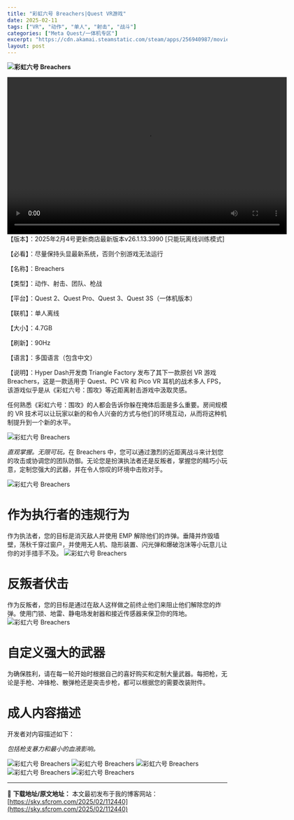 ```yaml
---
title: "彩虹六号 Breachers|Quest VR游戏"
date: 2025-02-11
tags: ["VR", "动作", "单人", "射击", "战斗"]
categories: ["Meta Quest/一体机专区"]
excerpt: "https://cdn.akamai.steamstatic.com/steam/apps/256940987/movie_max_vp9.webm 【版本】：2025年2月4号更新商店最新版本v26.1.13.3990 [只能玩离线训练模式] 【必看】：尽量保持头显最新系统，否则个别游戏无法运行 &hellip;"
layout: post
---
```


<strong><img title="1255.webp" src="https://sky.sfcrom.com/wp-content/uploads/2025/02/20250211_67ab18dd66016.webp" alt="彩虹六号 Breachers" /></strong>
<div style="width: 640px;"><video preload="metadata" controls="controls" width="640" height="360"><source type="video/webm" src="https://cdn.akamai.steamstatic.com/steam/apps/256940987/movie_max_vp9.webm?_=1" />https://cdn.akamai.steamstatic.com/steam/apps/256940987/movie_max_vp9.webm</video></div>
【版本】：2025年2月4号更新商店最新版本v26.1.13.3990 [只能玩离线训练模式]

【必看】：尽量保持头显最新系统，否则个别游戏无法运行

【名称】：Breachers

【类型】：动作、射击、团队、枪战

【平台】：Quest 2、Quest Pro、Quest 3、Quest 3S（一体机版本）

【联机】：单人离线

【大小】：4.7GB

【刷新】：90Hz

【语言】：多国语言（包含中文）

【说明】：Hyper Dash开发商 Triangle Factory 发布了其下一款原创 VR 游戏Breachers，这是一款适用于 Quest、PC VR 和 Pico VR 耳机的战术多人 FPS，该游戏似乎是从《彩虹六号：围攻》等近距离射击游戏中汲取灵感。

任何熟悉《彩虹六号：围攻》的人都会告诉你躲在掩体后面是多么重要。房间规模的 VR 技术可以让玩家以新的和令人兴奋的方式与他们的环境互动，从而将这种机制提升到一个新的水平。

<img src="https://cdn.cloudflare.steamstatic.com/steam/apps/1922010/extras/Breachers.gif?t=1681482087" alt="彩虹六号 Breachers" />

<em>直观掌握。无限可玩。</em>在 Breachers 中，您可以通过激烈的近距离战斗来计划您的攻击或协调您的团队防御。无论您是扮演执法者还是反叛者，掌握您的精巧小玩意，定制您强大的武器，并在令人惊叹的环境中击败对手。

<img src="https://cdn.cloudflare.steamstatic.com/steam/apps/1922010/extras/Enforcer.gif?t=1681482087" alt="彩虹六号 Breachers" />
<h1>作为执行者的违规行为</h1>
作为执法者，您的目标是消灭敌人并使用 EMP 解除他们的炸弹。垂降并炸毁墙壁，荡秋千穿过窗户，并使用无人机、隐形装置、闪光弹和爆破泡沫等小玩意儿让你的对手措手不及。

<img src="https://cdn.cloudflare.steamstatic.com/steam/apps/1922010/extras/Revolters.gif?t=1681482087" alt="彩虹六号 Breachers" />
<h1>反叛者伏击</h1>
作为反叛者，您的目标是通过在敌人这样做之前终止他们来阻止他们解除您的炸弹。使用门锁、地雷、静电场发射器和接近传感器来保卫你的阵地。

<img src="https://cdn.cloudflare.steamstatic.com/steam/apps/1922010/extras/Weapons.gif?t=1681482087" alt="彩虹六号 Breachers" />
<h1>自定义强大的武器</h1>
为确保胜利，请在每一轮开始时根据自己的喜好购买和定制大量武器。每把枪，无论是手枪、冲锋枪、散弹枪还是突击步枪，都可以根据您的需要改装附件。
<h1>成人内容描述</h1>
开发者对内容描述如下：

<em>包括枪支暴力和最小的血液影响。</em>

<img title="QQ截图20230425184920-800x448.webp" src="https://sky.sfcrom.com/wp-content/uploads/2025/02/20250211_67ab18f267805.webp" alt="彩虹六号 Breachers" />
<img title="QQ截图20230425184925-800x448.webp" src="https://sky.sfcrom.com/wp-content/uploads/2025/02/20250211_67ab18f35f2e8.webp" alt="彩虹六号 Breachers" />
<img title="QQ截图20230425184929-800x448.webp" src="https://sky.sfcrom.com/wp-content/uploads/2025/02/20250211_67ab18f45fa1d.webp" alt="彩虹六号 Breachers" />
<img title="QQ截图20230425184934-800x446.webp" src="https://sky.sfcrom.com/wp-content/uploads/2025/02/20250211_67ab18f58d1c6.webp" alt="彩虹六号 Breachers" />
<img title="QQ截图20230425184939-800x446.webp" src="https://sky.sfcrom.com/wp-content/uploads/2025/02/20250211_67ab18f79f404.webp" alt="彩虹六号 Breachers" />

---
📖 **下载地址/原文地址：** 本文最初发布于我的博客网站：[https://sky.sfcrom.com/2025/02/112440](https://sky.sfcrom.com/2025/02/112440)
